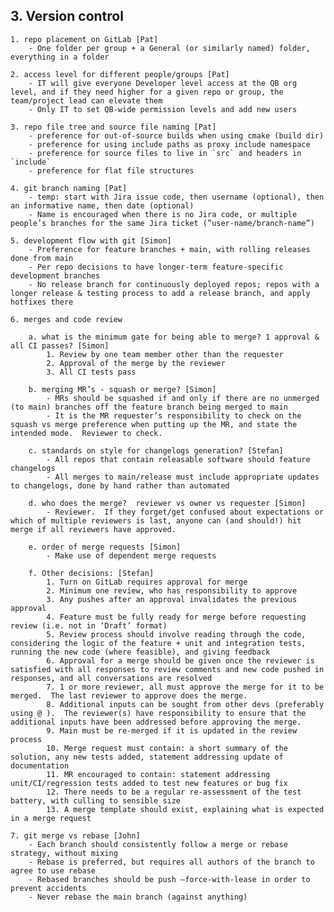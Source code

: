 ## 3. Version control

    1. repo placement on GitLab [Pat]
        - One folder per group + a General (or similarly named) folder, everything in a folder

    2. access level for different people/groups [Pat]
        - IT will give everyone Developer level access at the QB org level, and if they need higher for a given repo or group, the team/project lead can elevate them
        - Only IT to set QB-wide permission levels and add new users

    3. repo file tree and source file naming [Pat]
        - preference for out-of-source builds when using cmake (build dir)
        - preference for using include paths as proxy include namespace
        - preference for source files to live in `src` and headers in `include`
        - preference for flat file structures

    4. git branch naming [Pat]
        - temp: start with Jira issue code, then username (optional), then an informative name, then date (optional)
        - Name is encouraged when there is no Jira code, or multiple people’s branches for the same Jira ticket (”user-name/branch-name”)

    5. development flow with git [Simon]
        - Preference for feature branches + main, with rolling releases done from main
        - Per repo decisions to have longer-term feature-specific development branches
        - No release branch for continuously deployed repos; repos with a longer release & testing process to add a release branch, and apply hotfixes there

    6. merges and code review

        a. what is the minimum gate for being able to merge? 1 approval & all CI passes? [Simon]
            1. Review by one team member other than the requester
            2. Approval of the merge by the reviewer
            3. All CI tests pass

        b. merging MR’s - squash or merge? [Simon]
            - MRs should be squashed if and only if there are no unmerged (to main) branches off the feature branch being merged to main
            - It is the MR requester’s responsibility to check on the squash vs merge preference when putting up the MR, and state the intended mode.  Reviewer to check.

        c. standards on style for changelogs generation? [Stefan]
            - All repos that contain releasable software should feature changelogs
            - All merges to main/release must include appropriate updates to changelogs, done by hand rather than automated

        d. who does the merge?  reviewer vs owner vs requester [Simon]
            - Reviewer.  If they forget/get confused about expectations or which of multiple reviewers is last, anyone can (and should!) hit merge if all reviewers have approved.

        e. order of merge requests [Simon]
            - Make use of dependent merge requests

        f. Other decisions: [Stefan]
            1. Turn on GitLab requires approval for merge
            2. Minimum one review, who has responsibility to approve
            3. Any pushes after an approval invalidates the previous approval
            4. Feature must be fully ready for merge before requesting review (i.e. not in ‘Draft’ format)
            5. Review process should involve reading through the code, considering the logic of the feature + unit and integration tests, running the new code (where feasible), and giving feedback
            6. Approval for a merge should be given once the reviewer is satisfied with all responses to review comments and new code pushed in responses, and all conversations are resolved
            7. 1 or more reviewer, all must approve the merge for it to be merged.  The last reviewer to approve does the merge.
            8. Additional inputs can be sought from other devs (preferably using @ ).  The reviewer(s) have responsibility to ensure that the additional inputs have been addressed before approving the merge.
            9. Main must be re-merged if it is updated in the review process
            10. Merge request must contain: a short summary of the solution, any new tests added, statement addressing update of documentation
            11. MR encouraged to contain: statement addressing unit/CI/regression tests added to test new features or bug fix
            12. There needs to be a regular re-assessment of the test battery, with culling to sensible size
            13. A merge template should exist, explaining what is expected in a merge request

    7. git merge vs rebase [John]
        - Each branch should consistently follow a merge or rebase strategy, without mixing
        - Rebase is preferred, but requires all authors of the branch to agree to use rebase
        - Rebased branches should be push —force-with-lease in order to prevent accidents
        - Never rebase the main branch (against anything)

